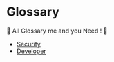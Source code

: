 # Glossary
📜 All Glossary me and you Need ! 📜


- [Security](https://github.com/Anlominus/Glossary/blob/main/Security.md)
- [Developer](https://github.com/Anlominus/Glossary/blob/main/Developer.md)

